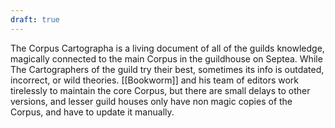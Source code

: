 ```yaml
---
draft: true
---
```

The Corpus Cartographa is a living document of all of the guilds knowledge, magically connected to the main Corpus in the guildhouse on Septea. While The Cartographers of the guild try their best, sometimes its info is outdated, incorrect, or wild theories. [[Bookworm]] and his team of editors work tirelessly to maintain the core Corpus, but there are small delays to other versions, and lesser guild houses only have non magic copies of the Corpus, and have to update it manually.